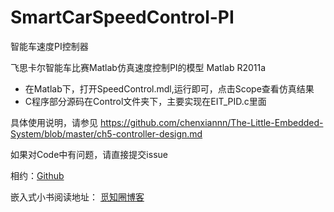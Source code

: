 # SmartCarSpeedControl-PI
智能车速度PI控制器

飞思卡尔智能车比赛Matlab仿真速度控制PI的模型
Matlab R2011a

- 在Matlab下，打开SpeedControl.mdl,运行即可，点击Scope查看仿真结果
- C程序部分源码在Control文件夹下，主要实现在EIT_PID.c里面

具体使用说明，请参见
https://github.com/chenxiannn/The-Little-Embedded-System/blob/master/ch5-controller-design.md


如果对Code中有问题，请直接提交issue



相约：[Github](https://github.com/chenxiannn)

嵌入式小书阅读地址：
[觅知圈博客](https://blog.mizhiquan.com/)

